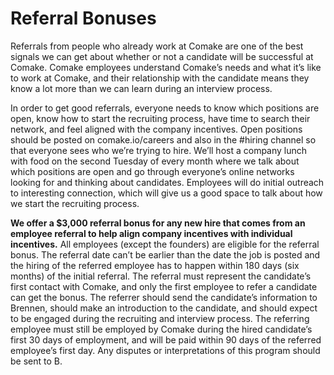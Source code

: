 # Referral Bonuses

Referrals from people who already work at Comake are one of the best signals we can get about whether or not a candidate will be successful at Comake. Comake employees understand Comake’s needs and what it’s like to work at Comake, and their relationship with the candidate means they know a lot more than we can learn during an interview process.

In order to get good referrals, everyone needs to know which positions are open, know how to start the recruiting process, have time to search their network, and feel aligned with the company incentives. Open positions should be posted on comake.io/careers and also in the #hiring channel so that everyone sees who we’re trying to hire. We’ll host a company lunch with food on the second Tuesday of every month where we talk about which positions are open and go through everyone’s online networks looking for and thinking about candidates. Employees will do initial outreach to interesting connection, which will give us a good space to talk about how we start the recruiting process.

**We offer a $3,000 referral bonus for any new hire that comes from an employee referral to help align company incentives with individual incentives.** All employees (except the founders) are eligible for the referral bonus. The referral date can’t be earlier than the date the job is posted and the hiring of the referred employee has to happen within 180 days (six months) of the initial referral. The referral must represent the candidate’s first contact with Comake, and only the first employee to refer a candidate can get the bonus. The referrer should send the candidate’s information to Brennen, should make an introduction to the candidate, and should expect to be engaged during the recruiting and interview process. The referring employee must still be employed by Comake during the hired candidate’s first 30 days of employment, and will be paid within 90 days of the referred employee’s first day. Any disputes or interpretations of this program should be sent to B.
